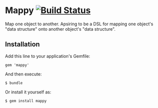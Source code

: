 # Mappy [![Build Status](https://travis-ci.org/jeremyf/mappy.png?branch=master)](https://travis-ci.org/jeremyf/mappy)

Map one object to another. Apsiring to be a DSL for mapping one object's "data
structure" onto another object's "data structure".

## Installation

Add this line to your application's Gemfile:

    gem 'mappy'

And then execute:

    $ bundle

Or install it yourself as:

    $ gem install mappy
